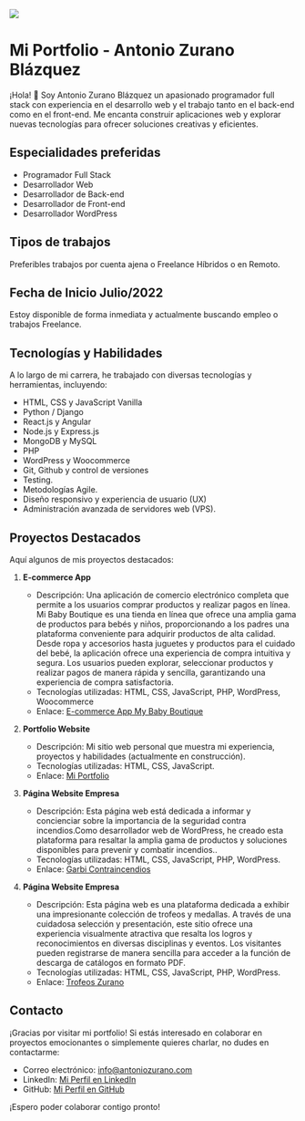 [![](https://visitcount.itsvg.in/api?id=AntonioZurano&label=Profile%20Views&icon=1&pretty=false)](https://visitcount.itsvg.in)


# Mi Portfolio - Antonio Zurano Blázquez

¡Hola! 👋 Soy Antonio Zurano Blázquez un apasionado programador full stack con experiencia en el desarrollo web y el trabajo tanto en el back-end como en el front-end. Me encanta construir aplicaciones web y explorar nuevas tecnologías para ofrecer soluciones creativas y eficientes.

## Especialidades preferidas

- Programador Full Stack
- Desarrollador Web
- Desarrollador de Back-end
- Desarrollador de Front-end
- Desarrollador WordPress

## Tipos de trabajos

Preferibles trabajos por cuenta ajena o Freelance Híbridos o en Remoto.

## Fecha de Inicio Julio/2022

Estoy disponible de forma inmediata y actualmente buscando empleo o trabajos Freelance.

## Tecnologías y Habilidades

A lo largo de mi carrera, he trabajado con diversas tecnologías y herramientas, incluyendo:

- HTML, CSS y JavaScript Vanilla
- Python / Django
- React.js y Angular
- Node.js y Express.js
- MongoDB y MySQL
- PHP
- WordPress y Woocommerce
- Git, Github y control de versiones
- Testing.
- Metodologías Agile.
- Diseño responsivo y experiencia de usuario (UX)
- Administración avanzada de servidores web (VPS).

## Proyectos Destacados

Aquí algunos de mis proyectos destacados:

1. **E-commerce App**
   - Descripción: Una aplicación de comercio electrónico completa que permite a los usuarios comprar productos y realizar pagos en línea. Mi Baby Boutique es una tienda en          línea que ofrece una amplia gama de productos para bebés y niños, proporcionando a los padres una plataforma conveniente para adquirir productos de alta calidad. Desde        ropa y accesorios hasta juguetes y productos para el cuidado del bebé, la aplicación ofrece una experiencia de compra intuitiva y segura. Los usuarios pueden explorar,        seleccionar productos y realizar pagos de manera rápida y sencilla, garantizando una experiencia de compra satisfactoria.
   - Tecnologías utilizadas: HTML, CSS, JavaScript, PHP, WordPress, Woocommerce
   - Enlace: [E-commerce App My Baby Boutique](https://www.mybabyboutique.es/)

2. **Portfolio Website**
   - Descripción: Mi sitio web personal que muestra mi experiencia, proyectos y habilidades (actualmente en construcción).
   - Tecnologías utilizadas: HTML, CSS, JavaScript.
   - Enlace: [Mi Portfolio](https://dev.antoniozurano.com)
     
3. **Página Website Empresa**
   - Descripción: Esta página web está dedicada a informar y concienciar sobre la importancia de la seguridad contra incendios.Como desarrollador
        web de WordPress, he creado esta plataforma para resaltar la amplia gama de productos
        y soluciones disponibles para prevenir y combatir incendios..
   - Tecnologías utilizadas: HTML, CSS, JavaScript, PHP, WordPress.
   - Enlace: [Garbi Contraincendios](https://www.garbicontraincendios.es)

4. **Página Website Empresa**
   - Descripción: Esta página web es una plataforma dedicada a exhibir una impresionante colección de trofeos y medallas. A través de una cuidadosa selección y presentación,         este sitio ofrece una experiencia visualmente atractiva que resalta los logros y reconocimientos en diversas disciplinas y eventos. Los visitantes pueden registrarse          de manera sencilla para acceder a la función de descarga de catálogos en formato PDF.
   - Tecnologías utilizadas: HTML, CSS, JavaScript, PHP, WordPress.
   - Enlace: [Trofeos Zurano](https://www.trofeoszurano.com)
## Contacto

¡Gracias por visitar mi portfolio! Si estás interesado en colaborar en proyectos emocionantes o simplemente quieres charlar, no dudes en contactarme:

- Correo electrónico: [info@antoniozurano.com](mailto:info@antoniozurano.com)
- LinkedIn: [Mi Perfil en LinkedIn](https://www.linkedin.com/in/antoniozurano/)
- GitHub: [Mi Perfil en GitHub](https://github.com/AntonioZurano)
  
¡Espero poder colaborar contigo pronto!

